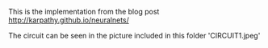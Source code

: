 This is the implementation from the  blog post
http://karpathy.github.io/neuralnets/

The circuit can be seen in the picture included in this folder 'CIRCUIT1.jpeg'